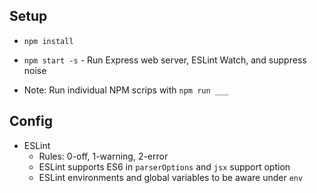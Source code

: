 ## Setup

* `npm install`
* `npm start -s` - Run Express web server, ESLint Watch, and suppress noise

* Note: Run individual NPM scrips with `npm run ___`

## Config

* ESLint
  * Rules: 0-off, 1-warning, 2-error
  * ESLint supports ES6 in `parserOptions` and `jsx` support option
  * ESLint environments and global variables to be aware under `env`
